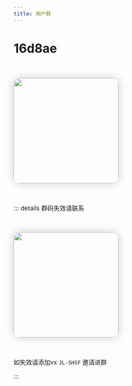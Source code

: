 ```yaml
---
title: 用户群
---
```


# 16d8ae

<img src="/img/vx.jpg" class="no-zoom" style="width:15rem;margin: 10px;border-radius: 15px;margin: 2rem 0;box-shadow: 0 0px 20px rgb(0 0 0 / 20%);">

<br>

::: details 群码失效请联系

<img src="/img/myVX.png" class="no-zoom" style="width:15rem;margin: 10px;border-radius: 15px;margin: 2rem 0;box-shadow: 0 0px 20px rgb(0 0 0 / 20%);">

如失效请添加vx `JL-SHSF` 邀请进群

:::